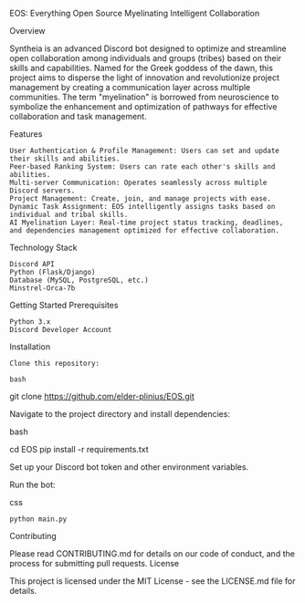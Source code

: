 EOS: Everything Open Source 
Myelinating Intelligent Collaboration

Overview

Syntheia is an advanced Discord bot designed to optimize and streamline open collaboration among individuals and groups (tribes) based on their skills and capabilities. Named for the Greek goddess of the dawn, this project aims to disperse the light of innovation and revolutionize project management by creating a communication layer across multiple communities. The term "myelination" is borrowed from neuroscience to symbolize the enhancement and optimization of pathways for effective collaboration and task management.

Features

    User Authentication & Profile Management: Users can set and update their skills and abilities.
    Peer-based Ranking System: Users can rate each other's skills and abilities.
    Multi-server Communication: Operates seamlessly across multiple Discord servers.
    Project Management: Create, join, and manage projects with ease.
    Dynamic Task Assignment: EOS intelligently assigns tasks based on individual and tribal skills.
    AI Myelination Layer: Real-time project status tracking, deadlines, and dependencies management optimized for effective collaboration.

Technology Stack

    Discord API
    Python (Flask/Django)
    Database (MySQL, PostgreSQL, etc.)
    Minstrel-Orca-7b

Getting Started
Prerequisites

    Python 3.x
    Discord Developer Account

Installation

    Clone this repository:

    bash

git clone https://github.com/elder-plinius/EOS.git

Navigate to the project directory and install dependencies:

bash

cd EOS
pip install -r requirements.txt

Set up your Discord bot token and other environment variables.

Run the bot:

css

    python main.py

Contributing

Please read CONTRIBUTING.md for details on our code of conduct, and the process for submitting pull requests.
License

This project is licensed under the MIT License - see the LICENSE.md file for details.
